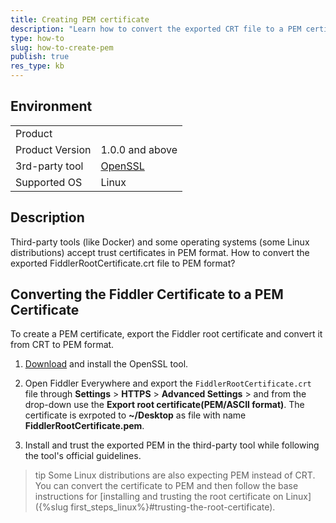 ```yaml
---
title: Creating PEM certificate
description: "Learn how to convert the exported CRT file to a PEM certificate."
type: how-to
slug: how-to-create-pem
publish: true
res_type: kb
---
```


## Environment

|   |   |
|---|---|
| Product   |
| Product Version | 1.0.0 and above  |
| 3rd-party tool | [OpenSSL](https://www.openssl.org/) |
| Supported OS | Linux |

## Description

Third-party tools (like Docker) and some operating systems (some Linux distributions) accept trust certificates in PEM format. How to convert the exported FiddlerRootCertificate.crt file to PEM format?


## Converting the Fiddler Certificate to a PEM Certificate

To create a PEM certificate, export the Fiddler root certificate and convert it from CRT to PEM format.

1. [Download](https://www.openssl.org/source/) and install the OpenSSL tool.

1. Open Fiddler Everywhere and export the `FiddlerRootCertificate.crt` file through **Settings** > **HTTPS** > **Advanced Settings** > and from the drop-down use the **Export root certificate(PEM/ASCII format)**. The certificate is exrpoted to **~/Desktop** as file with name **FiddlerRootCertificate.pem**.

1. Install and trust the exported PEM in the third-party tool while following the tool's official guidelines. 

>tip Some Linux distributions are also expecting PEM instead of CRT. You can convert the certificate to PEM and then follow the base instructions for [installing and trusting the root certificate on Linux]({%slug first_steps_linux%}#trusting-the-root-certificate).


